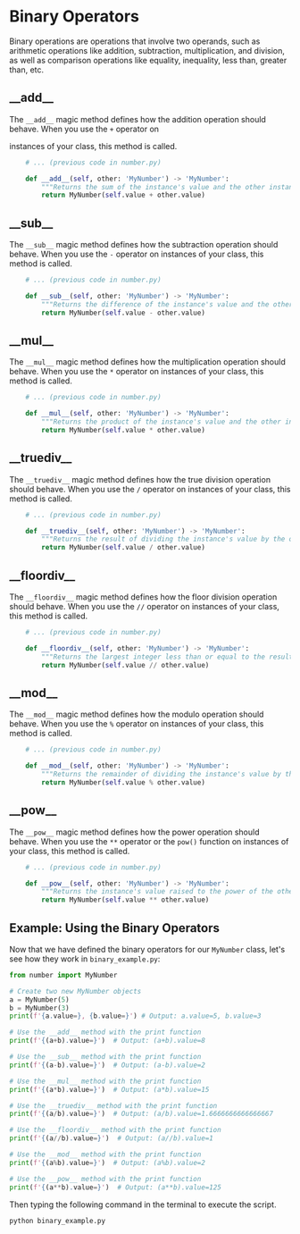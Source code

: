 # Binary Operators

Binary operations are operations that involve two operands, such as arithmetic operations like addition, subtraction, multiplication, and division, as well as comparison operations like equality, inequality, less than, greater than, etc.

## \_\_add\_\_

The `__add__` magic method defines how the addition operation should behave. When you use the `+` operator on

instances of your class, this method is called.

```python
    # ... (previous code in number.py)

    def __add__(self, other: 'MyNumber') -> 'MyNumber':
        """Returns the sum of the instance's value and the other instance's value."""
        return MyNumber(self.value + other.value)
```

## \_\_sub\_\_

The `__sub__` magic method defines how the subtraction operation should behave. When you use the `-` operator on instances of your class, this method is called.

```python
    # ... (previous code in number.py)

    def __sub__(self, other: 'MyNumber') -> 'MyNumber':
        """Returns the difference of the instance's value and the other instance's value."""
        return MyNumber(self.value - other.value)
```

## \_\_mul\_\_

The `__mul__` magic method defines how the multiplication operation should behave. When you use the `*` operator on instances of your class, this method is called.

```python
    # ... (previous code in number.py)

    def __mul__(self, other: 'MyNumber') -> 'MyNumber':
        """Returns the product of the instance's value and the other instance's value."""
        return MyNumber(self.value * other.value)
```

## \_\_truediv\_\_

The `__truediv__` magic method defines how the true division operation should behave. When you use the `/` operator on instances of your class, this method is called.

```python
    # ... (previous code in number.py)

    def __truediv__(self, other: 'MyNumber') -> 'MyNumber':
        """Returns the result of dividing the instance's value by the other instance's value."""
        return MyNumber(self.value / other.value)
```

## \_\_floordiv\_\_

The `__floordiv__` magic method defines how the floor division operation should behave. When you use the `//` operator on instances of your class, this method is called.

```python
    # ... (previous code in number.py)

    def __floordiv__(self, other: 'MyNumber') -> 'MyNumber':
        """Returns the largest integer less than or equal to the result of dividing the instance's value by the other instance's value."""
        return MyNumber(self.value // other.value)
```

## \_\_mod\_\_

The `__mod__` magic method defines how the modulo operation should behave. When you use the `%` operator on instances of your class, this method is called.

```python
    # ... (previous code in number.py)

    def __mod__(self, other: 'MyNumber') -> 'MyNumber':
        """Returns the remainder of dividing the instance's value by the other instance's value."""
        return MyNumber(self.value % other.value)
```

## \_\_pow\_\_

The `__pow__` magic method defines how the power operation should behave. When you use the `**` operator or the `pow()` function on instances of your class, this method is called.

```python
    # ... (previous code in number.py)

    def __pow__(self, other: 'MyNumber') -> 'MyNumber':
        """Returns the instance's value raised to the power of the other instance's value."""
        return MyNumber(self.value ** other.value)
```

## Example: Using the Binary Operators

Now that we have defined the binary operators for our `MyNumber` class, let's see how they work in `binary_example.py`:

```python
from number import MyNumber

# Create two new MyNumber objects
a = MyNumber(5)
b = MyNumber(3)
print(f'{a.value=}, {b.value=}') # Output: a.value=5, b.value=3

# Use the __add__ method with the print function
print(f'{(a+b).value=}')  # Output: (a+b).value=8

# Use the __sub__ method with the print function
print(f'{(a-b).value=}')  # Output: (a-b).value=2

# Use the __mul__ method with the print function
print(f'{(a*b).value=}')  # Output: (a*b).value=15

# Use the __truediv__ method with the print function
print(f'{(a/b).value=}')  # Output: (a/b).value=1.6666666666666667

# Use the __floordiv__ method with the print function
print(f'{(a//b).value=}')  # Output: (a//b).value=1

# Use the __mod__ method with the print function
print(f'{(a%b).value=}')  # Output: (a%b).value=2

# Use the __pow__ method with the print function
print(f'{(a**b).value=}')  # Output: (a**b).value=125
```

Then typing the following command in the terminal to execute the script.

```bash
python binary_example.py
```
